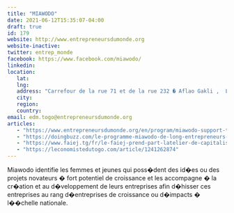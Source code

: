 ```yaml
---
title: "MIAWODO"
date: 2021-06-12T15:35:07-04:00
draft: true
id: 179
website: http://www.entrepreneursdumonde.org
website-inactive: 
twitter: entrep_monde
facebook: https://www.facebook.com/miawodo/
linkedin: 
location: 
   lat: 
   lng: 
   address: "Carrefour de la rue 71 et de la rue 232 � Aflao Gakli ,  Lom�"
   city: 
   region: 
   country: 
email: edm.togo@entrepreneursdumonde.org
articles:
   - "https://www.entrepreneursdumonde.org/en/program/miawodo-support-to-very-small-businesses-in-burkina-faso/"
   - "https://doingbuzz.com/le-programme-miawodo-de-long-entrepreneurs-du-monde-recherche-son-superviseur-sur-le-volet-creation-et-accompagnement-des-tres-petites-entreprises/"
   - "https://www.faiej.tg/fr/le-faiej-prend-part-latelier-de-capitalisation-du-piscca?language_content_entity=fr"
   - "https://leconomistedutogo.com/article/1241262874"
---
```

  Miawodo identifie les femmes et jeunes qui poss�dent des id�es ou des projets novateurs � fort potentiel de croissance et les accompagne � la cr�ation et au d�veloppement de leurs entreprises afin d�hisser ces entreprises au rang d�entreprises de croissance ou d�impacts � l��chelle nationale.  
